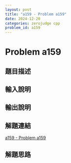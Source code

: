 ```yaml
---
layout: post
title: "a159 - Problem a159"
date: 2024-12-20
categories: zerojudge cpp
problem_id: a159
---
```


# Problem a159

## 題目描述



## 輸入說明



## 輸出說明



## 解題連結

[a159 - Problem a159](https://zerojudge.tw/ShowProblem?problemid=a159)

## 解題思路

